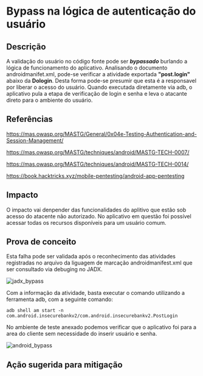 # Bypass na lógica de autenticação do usuário

## Descrição

A validação do usuário no código fonte pode ser ***bypassado*** burlando a lógica de funcionamento do aplicativo. Analisando o documento androidmanifet.xml, pode-se verificar a atividade exportada **"post.login"** abaixo da **Dologin**. Desta forma pode-se presumir que esta é a responsavel por liberar o acesso do usuário. Quando executada diretamente via adb, o aplicativo pula a etapa de verificação de login e senha e leva o atacante direto para o ambiente do usuário. 

## Referências 

https://mas.owasp.org/MASTG/General/0x04e-Testing-Authentication-and-Session-Management/

https://mas.owasp.org/MASTG/techniques/android/MASTG-TECH-0007/

https://mas.owasp.org/MASTG/techniques/android/MASTG-TECH-0014/

https://book.hacktricks.xyz/mobile-pentesting/android-app-pentesting

## Impacto

O impacto vai denpender das funcionalidades do aplitivo que estão sob acesso do atacente não autorizado. No aplicativo em questão foi possível acessar todas os recursos disponíveis para um usuário comum.

## Prova de conceito

Esta falha pode ser validada após o reconhecimento das atividades registradas no arquivo da liguagem de marcação androidmanifest.xml que ser consultado via debuging no JADX.

![jadx_bypass](.img/jadx_bypass)

Com a informação da atividade, basta executar o comando utilizando a ferramenta adb, com a seguinte comando:

```
adb shell am start -n com.android.insecurebankv2/com.android.insecurebankv2.PostLogin
```
No ambiente de teste anexado podemos verificar que o aplicativo foi para a area do cliente sem necessidade do inserir usuário e senha.

![android_bypass](android_bypass)


## Ação sugerida para mitigação
